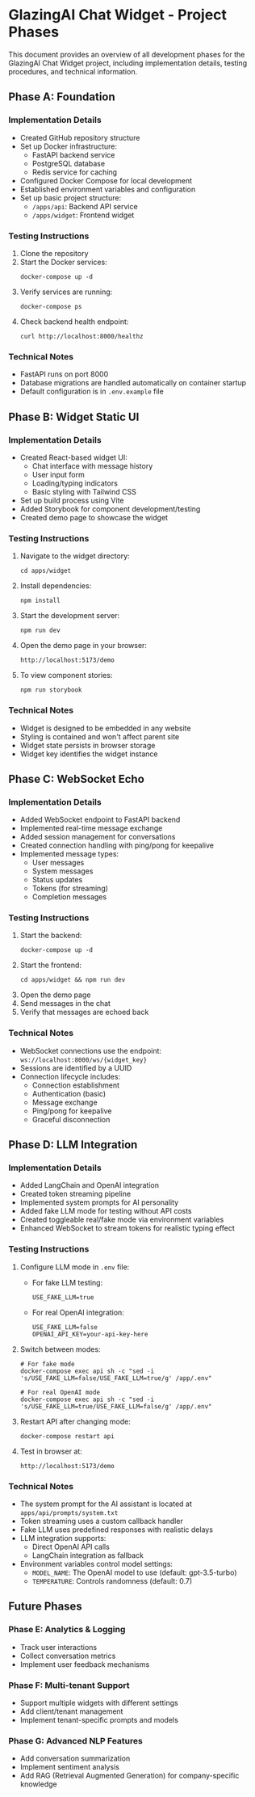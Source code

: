 # GlazingAI Chat Widget - Project Phases

This document provides an overview of all development phases for the GlazingAI Chat Widget project, including implementation details, testing procedures, and technical information.

## Phase A: Foundation

### Implementation Details
- Created GitHub repository structure
- Set up Docker infrastructure:
  - FastAPI backend service
  - PostgreSQL database
  - Redis service for caching
- Configured Docker Compose for local development
- Established environment variables and configuration
- Set up basic project structure:
  - `/apps/api`: Backend API service
  - `/apps/widget`: Frontend widget

### Testing Instructions
1. Clone the repository
2. Start the Docker services:
   ```
   docker-compose up -d
   ```
3. Verify services are running:
   ```
   docker-compose ps
   ```
4. Check backend health endpoint:
   ```
   curl http://localhost:8000/healthz
   ```

### Technical Notes
- FastAPI runs on port 8000
- Database migrations are handled automatically on container startup
- Default configuration is in `.env.example` file

## Phase B: Widget Static UI

### Implementation Details
- Created React-based widget UI:
  - Chat interface with message history
  - User input form
  - Loading/typing indicators
  - Basic styling with Tailwind CSS
- Set up build process using Vite
- Added Storybook for component development/testing
- Created demo page to showcase the widget

### Testing Instructions
1. Navigate to the widget directory:
   ```
   cd apps/widget
   ```
2. Install dependencies:
   ```
   npm install
   ```
3. Start the development server:
   ```
   npm run dev
   ```
4. Open the demo page in your browser:
   ```
   http://localhost:5173/demo
   ```
5. To view component stories:
   ```
   npm run storybook
   ```

### Technical Notes
- Widget is designed to be embedded in any website
- Styling is contained and won't affect parent site
- Widget state persists in browser storage
- Widget key identifies the widget instance

## Phase C: WebSocket Echo

### Implementation Details
- Added WebSocket endpoint to FastAPI backend
- Implemented real-time message exchange
- Added session management for conversations
- Created connection handling with ping/pong for keepalive
- Implemented message types:
  - User messages
  - System messages
  - Status updates
  - Tokens (for streaming)
  - Completion messages

### Testing Instructions
1. Start the backend:
   ```
   docker-compose up -d
   ```
2. Start the frontend:
   ```
   cd apps/widget && npm run dev
   ```
3. Open the demo page
4. Send messages in the chat
5. Verify that messages are echoed back

### Technical Notes
- WebSocket connections use the endpoint: `ws://localhost:8000/ws/{widget_key}`
- Sessions are identified by a UUID
- Connection lifecycle includes:
  - Connection establishment
  - Authentication (basic)
  - Message exchange
  - Ping/pong for keepalive
  - Graceful disconnection

## Phase D: LLM Integration

### Implementation Details
- Added LangChain and OpenAI integration
- Created token streaming pipeline
- Implemented system prompts for AI personality
- Added fake LLM mode for testing without API costs
- Created toggleable real/fake mode via environment variables
- Enhanced WebSocket to stream tokens for realistic typing effect

### Testing Instructions
1. Configure LLM mode in `.env` file:
   - For fake LLM testing:
     ```
     USE_FAKE_LLM=true
     ```
   - For real OpenAI integration:
     ```
     USE_FAKE_LLM=false
     OPENAI_API_KEY=your-api-key-here
     ```

2. Switch between modes:
   ```
   # For fake mode
   docker-compose exec api sh -c "sed -i 's/USE_FAKE_LLM=false/USE_FAKE_LLM=true/g' /app/.env"

   # For real OpenAI mode
   docker-compose exec api sh -c "sed -i 's/USE_FAKE_LLM=true/USE_FAKE_LLM=false/g' /app/.env"
   ```

3. Restart API after changing mode:
   ```
   docker-compose restart api
   ```

4. Test in browser at:
   ```
   http://localhost:5173/demo
   ```

### Technical Notes
- The system prompt for the AI assistant is located at `apps/api/prompts/system.txt`
- Token streaming uses a custom callback handler
- Fake LLM uses predefined responses with realistic delays
- LLM integration supports:
  - Direct OpenAI API calls
  - LangChain integration as fallback
- Environment variables control model settings:
  - `MODEL_NAME`: The OpenAI model to use (default: gpt-3.5-turbo)
  - `TEMPERATURE`: Controls randomness (default: 0.7)

## Future Phases

### Phase E: Analytics & Logging
- Track user interactions
- Collect conversation metrics
- Implement user feedback mechanisms

### Phase F: Multi-tenant Support
- Support multiple widgets with different settings
- Add client/tenant management
- Implement tenant-specific prompts and models

### Phase G: Advanced NLP Features
- Add conversation summarization
- Implement sentiment analysis
- Add RAG (Retrieval Augmented Generation) for company-specific knowledge

